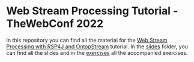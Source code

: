 # Web Stream Processing Tutorial -TheWebConf 2022

In this repository you can find all the material for the [Web Stream Processing with RSP4J and OntopStream](https://streamreasoning.org/events/web-stream-processing-tutorial-thewebconf/) tutorial.
In the [slides](slides) folder, you can find all the slides and in the [exercises](exercises) all the accompanied exercises.
